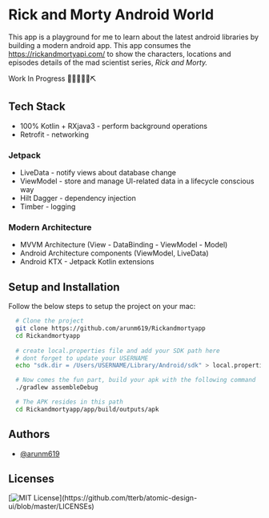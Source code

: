 
# Rick and Morty Android World

This app is a playground for me to learn about the latest android libraries by building a modern android app.
This app consumes the https://rickandmortyapi.com/ to show the characters, locations and episodes details of the mad scientist series, *_Rick and Morty._*

Work In Progress 🚧👷🔧️👷‍♀️⛏


## Tech Stack

- 100% Kotlin + RXjava3 - perform background operations
- Retrofit - networking
### Jetpack
- LiveData - notify views about database change
- ViewModel - store and manage UI-related data in a lifecycle conscious way
- Hilt Dagger - dependency injection
- Timber - logging
### Modern Architecture
- MVVM Architecture (View - DataBinding - ViewModel - Model)
- Android Architecture components (ViewModel, LiveData)
- Android KTX - Jetpack Kotlin extensions


## Setup and Installation

Follow the below steps to setup the project on your mac:


```bash
  # Clone the project 
  git clone https://github.com/arunm619/Rickandmortyapp
  cd Rickandmortyapp
  
  # create local.properties file and add your SDK path here 
  # dont forget to update your USERNAME
  echo "sdk.dir = /Users/USERNAME/Library/Android/sdk" > local.properties

  # Now comes the fun part, build your apk with the following command 
  ./gradlew assembleDebug

  # The APK resides in this path
  cd Rickandmortyapp/app/build/outputs/apk

```
    
## Authors

- [@arunm619](https://www.github.com/arunm619)


## Licenses


[![MIT License](https://img.shields.io/apm/l/atomic-design-ui.svg?)](https://github.com/tterb/atomic-design-ui/blob/master/LICENSEs)

